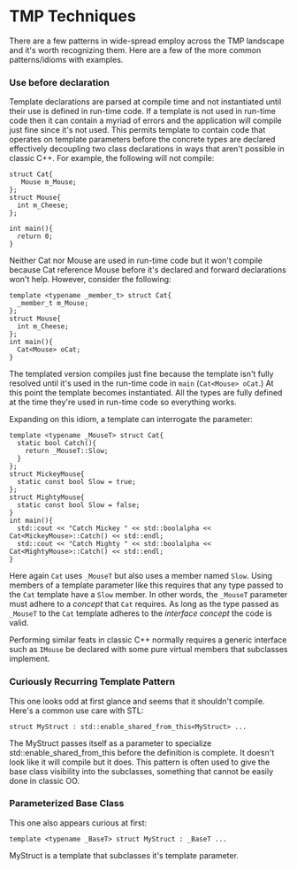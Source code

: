 TMP Techniques
==============
There are a few patterns in wide-spread employ across the TMP landscape and it's worth recognizing them. Here are a few of the more common patterns/idioms with examples.

### Use before declaration
Template declarations are parsed at compile time and not instantiated until their use is defined in run-time code. If a template is not used in run-time code then it can contain a myriad of errors and the application will compile just fine since it's not used. This permits template to contain code that operates on template parameters before the concrete types are declared effectively decoupling two class declarations in ways that aren't possible in classic C++. For example, the following will not compile:
~~~{.cpp}
struct Cat{
   Mouse m_Mouse;
};
struct Mouse{
  int m_Cheese;
};

int main(){
  return 0;
}
~~~
Neither Cat nor Mouse are used in run-time code but it won't compile because Cat reference Mouse before it's declared and forward declarations won't help. However, consider the following:
~~~{.cpp}
template <typename _member_t> struct Cat{
  _member_t m_Mouse;
};
struct Mouse{
  int m_Cheese;
};
int main(){
  Cat<Mouse> oCat;
}
~~~
The templated version compiles just fine because the template isn't fully resolved until it's used in the run-time code in `main` (`Cat<Mouse> oCat`.) At this point the template becomes instantiated. All the types are fully defined at the time they're used in run-time code so everything works.

Expanding on this idiom, a template can interrogate the parameter:
~~~{.cpp}
template <typename _MouseT> struct Cat{
  static bool Catch(){
    return _MouseT::Slow;
  }
};
struct MickeyMouse{
  static const bool Slow = true;
};
struct MightyMouse{
  static const bool Slow = false;
}
int main(){
  std::cout << "Catch Mickey " << std::boolalpha << Cat<MickeyMouse>::Catch() << std::endl;
  std::cout << "Catch Mighty " << std::boolalpha << Cat<MightyMouse>::Catch() << std::endl;
}
~~~
Here again `Cat` uses `_MouseT` but also uses a member named `Slow`. Using members of a template parameter like this requires that any type passed to the `Cat` template have a `Slow` member. In other words, the `_MouseT` parameter must adhere to a _concept_ that `Cat` requires. As long as the type passed as `_MouseT` to the `Cat` template adheres to the _interface concept_ the code is valid.

Performing similar feats in classic C++ normally requires a generic interface such as `IMouse` be declared with some pure virtual members that subclasses implement. 

### Curiously Recurring Template Pattern
This one looks odd at first glance and seems that it shouldn't compile. Here's a common use care with STL:
~~~{.cpp}
struct MyStruct : std::enable_shared_from_this<MyStruct> ...
~~~
The MyStruct passes itself as a parameter to specialize std::enable_shared_from_this before the definition is complete. It doesn't look like it will compile but it does. This pattern is often used to give the base class visibility into the subclasses, something that cannot be easily done in classic OO.

### Parameterized Base Class
This one also appears curious at first:
~~~{.cpp}
template <typename _BaseT> struct MyStruct : _BaseT ...
~~~
MyStruct is a template that subclasses it's template parameter. 
